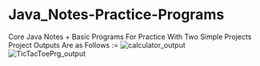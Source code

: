 # Java_Notes-Practice-Programs
Core Java Notes + Basic Programs For Practice With Two Simple Projects 
Project Outputs Are as Follows :=
![calculator_output](https://user-images.githubusercontent.com/98895903/211130046-bcf4ea3d-7370-4827-8be0-2307735ba92d.png)
![TicTacToePrg_output](https://user-images.githubusercontent.com/98895903/211130048-0bca2ba9-18fe-4816-a0a4-b479652b25dd.png)
